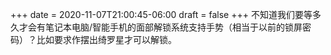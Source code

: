 +++
date = 2020-11-07T21:00:45-06:00
draft = false
+++
不知道我们要等多久才会有笔记本电脑/智能手机的面部解锁系统支持手势（相当于以前的锁屏密码）？比如要求作摆出绮罗星才可以解锁。
